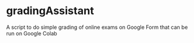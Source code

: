 # gradingAssistant
A script to do simple grading of online exams on Google Form that can be run on Google Colab
